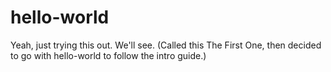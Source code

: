 # hello-world
Yeah, just trying this out. We'll see.
(Called this The First One, then decided to go with hello-world to follow the intro guide.)
